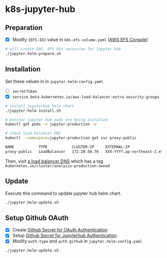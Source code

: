 # k8s-jupyter-hub

## Preparation 

- [x] Modify `{EFS-ID}` value in `k8s.efs-volume.yaml` ([AWS EFS Console](https://ap-northeast-2.console.aws.amazon.com/efs/home?region=ap-northeast-2#/filesystems))

```bash
# will create EBS, EFS k8s resources for jupyter hub
./jupyter.helm-prepare.sh
```

## Installation

Set these values in in `jupyter.helm-config.yaml`

- [ ] `secretToken`
- [x] `service.beta.kubernetes.io/aws-load-balancer-extra-security-groups`

```bash
# install jupyterhub helm chart
./jupyter.helm-install.sh

# monitor jupyter hub pods are being installed 
kubectl get pods -n jupyter-production -w

# check load balancer DNS
kubectl --namespace=jupyter-production get svc proxy-public

NAME           TYPE           CLUSTER-IP     EXTERNAL-IP                                                                    PORT(S)                      AGE
proxy-public   LoadBalancer   172.20.50.70   XXX-YYYY.ap-northeast-2.elb.amazonaws.com   80:30906/TCP,443:32326/TCP   33m
```

Then, visit [a load balancer DNS](https://ap-northeast-2.console.aws.amazon.com/ec2/home?region=ap-northeast-2#LoadBalancers:tag:kubernetes.io/cluster/analysis-production=owned;sort=loadBalancerName) which has a tag `kubernetes.io/cluster/analysis-production:owned`

## Update 

Execute this command to update jupyter hub helm chart.

```bash
./jupyter.helm-update.sh
```

## Setup Github OAuth

- [x] Create [Github Secret for OAuth Authentication](https://github.com/settings/apps) 
- [x] Setup [Github Secret for Jupyterhub Authentication](https://zero-to-jupyterhub.readthedocs.io/en/latest/authentication.html) 
- [x] Modify `auth.type` and `auth.github` in `jupyter.helm-config.yaml` 

```bash
./jupyter.helm-update.sh
```
